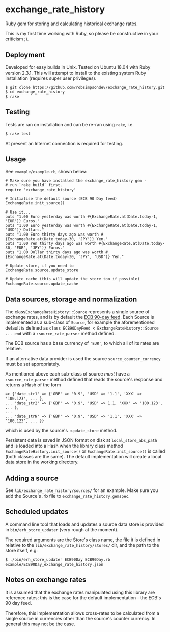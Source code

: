 # exchange_rate_history
Ruby gem for storing and calculating historical exchange rates.

This is my first time working with Ruby, so please be constructive in your criticism ;).


## Deployment

Developed for easy builds in Unix. Tested on Ubuntu 18.04 with Ruby version 2.3.1. This will attempt to install to the existing system Ruby installation (requires super user privileges).

```
$ git clone https://github.com/robsimpsondev/exchange_rate_history.git
$ cd exchange_rate_history
$ rake
```


## Testing

Tests are ran on installation and can be re-ran using `rake`, i.e.

```
$ rake test
```

At present an Internet connection is required for testing.


## Usage

See `example/example.rb`, shown below:
```
# Make sure you have installed the exchange_rate_history gem - 
# run `rake build` first.
require 'exchange_rate_history'

# Initialise the default source (ECB 90 Day feed)
ExchangeRate.init_source()

# Use it...
puts "1.00 Euro yesterday was worth #{ExchangeRate.at(Date.today-1, 'EUR')} Euros."
puts "1.00 Euro yesterday was worth #{ExchangeRate.at(Date.today-1, 'USD')} Dollars."
puts "1.00 Euro thirty days ago was worth #{ExchangeRate.at(Date.today-30, 'JPY')} Yen."
puts "1.00 Yen thirty days ago was worth #{ExchangeRate.at(Date.today-30, 'EUR', 'JPY')} Euros."
puts "1.00 Dollar thirty days ago was worth #{ExchangeRate.at(Date.today-30, 'JPY', 'USD')} Yen."

# Update store, if you need to
ExchangeRate.source.update_store

# Update cache (this will update the store too if possible)
ExchangeRate.source.update_cache
```


## Data sources, storage and normalization

The class`ExchangeRateHistory::Source` represents a single source of exchange rates, and is by default the [ECB 90-day feed](https://www.ecb.europa.eu/stats/eurofxref/eurofxref-hist-90d.xml). Each Source is implemented as a sub-class of `Source`, for example the aforementioned default is defined as `class ECB90DayFeed < ExchangeRateHistory::Source ... end` with a `:source_rate_parser` method defined.

The ECB source has a base currency of `'EUR'`, to which all of its rates are relative.

If an alternative data provider is used the source `source_counter_currency` must be set appropriately.

As mentioned above each sub-class of source *must* have a `:source_rate_parser` method defined that reads the source's response and returns a Hash of the form
```
=> {'date_str1' => {'GBP' => '0.9', 'USD' => '1.1', 'XXX' => '100.123', ... },
... 'date_str2' => {'GBP' => '0.9', 'USD' => 1.1, 'XXX' => '100.123', ... },
...
... 'date_strN' => {'GBP' => '0.9', 'USD' => '1.1', 'XXX' => '100.123', ... }}
```
which is used by the source's `:update_store` method.

Persistent data is saved in JSON format on disk at `local_store_abs_path` and is loaded into a Hash when the library class method `ExchangeRateHistory.init_source()` or `ExchangeRate.init_source()` is called (both classes are the same). The default implementation will create a local data store in the working directory.


## Adding a source

See `lib/exchange_rate_history/sources/` for an example. Make sure you add the Source's .rb file to `exchange_rate_history.gemspec`.


## Scheduled updates

A command line tool that loads and updates a source data store is provided in `bin/erh_store_updater` (very rough at the moment).

The required arguments are the Store's class name, the file it is defined in relative to the `lib/exchange_rate_history/stores/` dir, and the path to the store itself, e.g:
```
$ ./bin/erh_store_updater ECB90Day ECB90Day.rb example/ECB90Day_exchange_rate_history.json
```


## Notes on exchange rates

It is assumed that the exchange rates manipulated using this library are reference rates; this is the case for the default implementation - the ECB's 90 day feed.

Therefore, this implementation allows cross-rates to be calculated from a single source in currencies other than the source's counter currency. In general this may not be the case.
